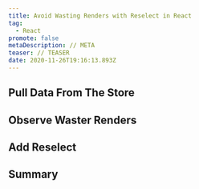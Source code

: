 ```yaml
---
title: Avoid Wasting Renders with Reselect in React
tag:
  - React
promote: false
metaDescription: // META
teaser: // TEASER
date: 2020-11-26T19:16:13.893Z
---
```

## Pull Data From The Store

## Observe Waster Renders

## Add Reselect

## Summary